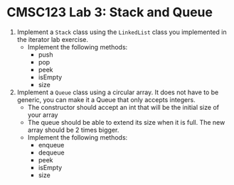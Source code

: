 # CMSC123 Lab 3: Stack and Queue

1. Implement a `Stack` class using the `LinkedList` class you implemented in the iterator lab exercise.
    * Implement the following methods:
        * push
        * pop
        * peek
        * isEmpty
        * size
2. Implement a `Queue` class using a circular array. It does not have to be generic, you can make it a Queue that only accepts integers.
    * The constructor should accept an int that will be the initial size of your array
    * The queue should be able to extend its size when it is full. The new array should be 2 times bigger.
    * Implement the following methods:
        * enqueue
        * dequeue
        * peek
        * isEmpty
        * size
